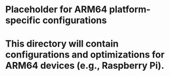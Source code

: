 # Placeholder for ARM64 platform-specific configurations
# This directory will contain configurations and optimizations for ARM64 devices (e.g., Raspberry Pi).
